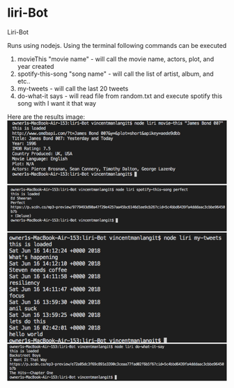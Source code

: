 # liri-Bot

Liri-Bot

Runs using nodejs.  Using the terminal following commands can be executed
1) movieThis "movie name"  - will call the movie name, actors, plot, and year created
2) spotify-this-song "song name"  - will call the list of artist, album, and etc..
3) my-tweets - will call the last 20 tweets
4) do-what-it says - will read file from random.txt and execute spotify this song with I want it that way

Here are the results image:
![alt text](./movieThis.png)
![alt text](./spotify-this-song.png)
![alt text](./My-tweets.png)
![alt text](./DoWhatItSays.png)

